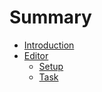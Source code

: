 # Summary

* [Introduction](README.md)
* [Editor](editor.md)
   * [Setup](setup.md)
   * [Task](task.md)

